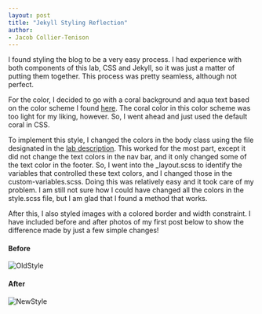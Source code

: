 ```yaml
---
layout: post
title: "Jekyll Styling Reflection"
author:
- Jacob Collier-Tenison
---
```

I found styling the blog to be a very easy process. I had experience with both components of this lab, CSS and Jekyll, so it was just a matter of putting them together. This process was pretty seamless, although not perfect. 

For the color, I decided to go with a coral background and aqua text based on the color scheme I found [here][color-scheme]. The coral color in this color scheme was too light for my liking, however. So, I went ahead and just used the default coral in CSS. 

To implement this style, I changed the colors in the body class using the file designated in the [lab description][lab-description]. This worked for the most part, except it did not change the text colors in the nav bar, and it only changed some of the text color in the footer. So, I went into the _layout.scss to identify the variables that controlled these text colors, and I changed those in the custom-variables.scss. Doing this was relatively easy and it took care of my problem. I am still not sure how I could have changed all the colors in the style.scss file, but I am glad that I found a method that works. 

After this, I also styled images with a colored border and width constraint. I have included before and after photos of my first post below to show the difference made by just a few simple changes! 

#### Before
![OldStyle]({{"/assets/img/OldBlogStyle.png"|relative_url}})

#### After
![NewStyle]({{"/assets/img/NewBlogStyle.png"|relative_url}})

[color-scheme]: https://www.color-hex.com/color-palette/75821
[lab-description]: https://hendrix-cs.github.io/csci340/labs/jekyllmods.html